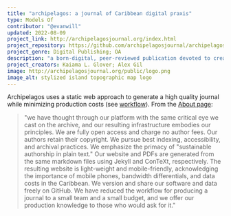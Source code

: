 ```yaml
---
title: "archipelagos: a journal of Caribbean digital praxis"
type: Models Of
contributor: "@evanwill"
updated: 2022-08-09
project_link: http://archipelagosjournal.org/index.html
project_repository: https://github.com/archipelagosjournal/archipelagos
project_genre: Digital Publishing; OA
description: "a born-digital, peer-reviewed publication devoted to creative exploration, debate, and critical thinking about and through digital practices in contemporary scholarly and artistic work in and on the Caribbean" 
project_creators: Kaiama L. Glover; Alex Gil
image: http://archipelagosjournal.org/public/logo.png
image_alt: stylized island topographic map logo
---
```


Archipelagos uses a static web approach to generate a high quality journal while minimizing production costs (see [workflow](http://archipelagosjournal.org/workflow.html)). 
From the [About page](http://archipelagosjournal.org/about.html):

> "we have thought through our platform with the same critical eye we cast on the archive, and our resulting infrastructure embodies our principles. We are fully open access and charge no author fees. Our authors retain their copyright. We pursue best indexing, accessibility, and archival practices. We emphasize the primacy of "sustainable authorship in plain text." Our website and PDFs are generated from the same markdown files using Jekyll and ConTeXt, respectively. The resulting website is light-weight and mobile-friendly, acknowledging the importance of mobile phones, bandwidth differentials, and data costs in the Caribbean. We version and share our software and data freely on GitHub. We have reduced the workflow for producing a journal to a small team and a small budget, and we offer our production knowledge to those who would ask for it."
